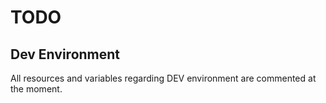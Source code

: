 # TODO

## Dev Environment

All resources and variables regarding DEV environment are commented at the moment.
